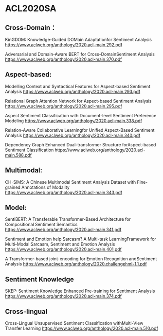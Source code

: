 # ACL2020SA


## Cross-Domain：

KinGDOM: Knowledge-Guided DOMain Adaptationfor Sentiment Analysis
https://www.aclweb.org/anthology/2020.acl-main.292.pdf

Adversarial and Domain-Aware BERT for Cross-DomainSentiment Analysis
https://www.aclweb.org/anthology/2020.acl-main.370.pdf


## Aspect-based:

Modelling Context and Syntactical Features for Aspect-based Sentiment Analysis
https://www.aclweb.org/anthology/2020.acl-main.293.pdf

Relational Graph Attention Network for Aspect-based Sentiment Analysis
https://www.aclweb.org/anthology/2020.acl-main.295.pdf

Aspect Sentiment Classification with Document-level Sentiment Preference Modeling
https://www.aclweb.org/anthology/2020.acl-main.338.pdf

Relation-Aware Collaborative Learningfor Unified Aspect-Based Sentiment Analysis
https://www.aclweb.org/anthology/2020.acl-main.340.pdf

Dependency Graph Enhanced Dual-transformer Structure forAspect-based Sentiment Classification
https://www.aclweb.org/anthology/2020.acl-main.588.pdf




## Multimodal:

CH-SIMS: A Chinese Multimodal Sentiment Analysis Dataset with Fine-grained Annotations of Modality
https://www.aclweb.org/anthology/2020.acl-main.343.pdf


## Model:

SentiBERT: A Transferable Transformer-Based Architecture for Compositional Sentiment Semantics
https://www.aclweb.org/anthology/2020.acl-main.341.pdf

Sentiment and Emotion help Sarcasm? A Multi-task LearningFramework for Multi-Modal Sarcasm, Sentiment and Emotion Analysis
https://www.aclweb.org/anthology/2020.acl-main.401.pdf

A Transformer-based joint-encoding for Emotion Recognition andSentiment Analysis
https://www.aclweb.org/anthology/2020.challengehml-1.1.pdf


## Sentiment Knowledge

SKEP: Sentiment Knowledge Enhanced Pre-training for Sentiment Analysis
https://www.aclweb.org/anthology/2020.acl-main.374.pdf


## Cross-lingual

Cross-Lingual Unsupervised Sentiment Classification withMulti-View Transfer Learning
https://www.aclweb.org/anthology/2020.acl-main.510.pdf




